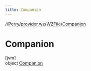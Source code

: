 ```yaml
---
title: Companion
---
```

//[Perry](../../../../index.html)/[provider.wz](../../index.html)/[WZFile](../index.html)/[Companion](index.html)



# Companion



[jvm]\
object [Companion](index.html)


